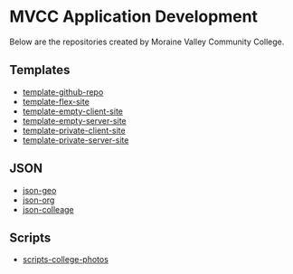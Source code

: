 # MVCC Application Development

Below are the repositories created by Moraine Valley Community College.

## Templates

* [template-github-repo]()
* [template-flex-site]()
* [template-empty-client-site]()
* [template-empty-server-site]()
* [template-private-client-site]()
* [template-private-server-site]()

## JSON

* [json-geo]()
* [json-org]()
* [json-colleage]()

## Scripts

* [scripts-college-photos]()
